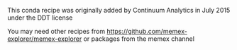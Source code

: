 This conda recipe was originally added by Continuum Analytics in July 2015 under the DDT license

You may need other recipes from https://github.com/memex-explorer/memex-explorer or packages from the memex channel 

